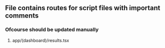 ## File contains routes for script files with important comments

### Ofcourse should be updated manually

1. app/(dashboard)/results.tsx
